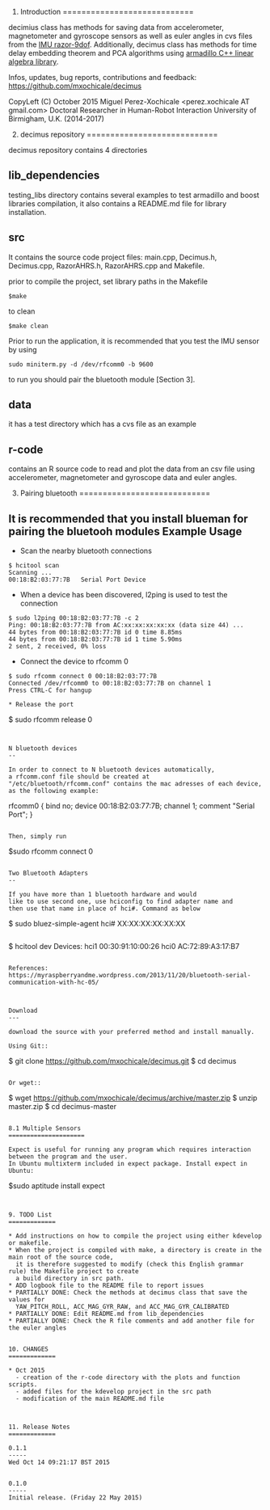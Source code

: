 
1. Introduction
============================

decimius class has methods for saving data from accelerometer, magnetometer and gyroscope sensors 
as well as euler angles in cvs files from the [IMU razor-9dof](https://github.com/ptrbrtz/razor-9dof-ahrs). Additionally, decimus class has methods for time delay embedding theorem and 
PCA algorithms using [armadillo C++ linear algebra library](http://arma.sourceforge.net/).

Infos, updates, bug reports, contributions and feedback: https://github.com/mxochicale/decimus

CopyLeft (C) October 2015
Miguel Perez-Xochicale <perez.xochicale AT gmail.com>
Doctoral Researcher in Human-Robot Interaction
University of Birmigham, U.K. (2014-2017)


2. decimus repository 
============================

decimus repository contains 4 directories

lib_dependencies
---
testing_libs directory contains several examples to test armadillo and boost libraries compilation,
it also contains a README.md file for library installation.

src
---
It contains the source code project files:
main.cpp, Decimus.h, Decimus.cpp, RazorAHRS.h, RazorAHRS.cpp and Makefile.

prior to compile the project, set library paths in the Makefile 

```
$make 
```
to clean 
```
$make clean
```

Prior to run the application, it is recommended that you test the IMU sensor by using 
```
sudo miniterm.py -d /dev/rfcomm0 -b 9600
```

to run you should pair the bluetooth module [Section 3].


data
---
it has a test directory which has a cvs file as an example

r-code
---
contains an R source code to read and plot the data from an csv file using accelerometer, 
magnetometer and gyroscope data and euler angles.

3. Pairing bluetooth 
============================

It is recommended that you install blueman for pairing the bluetooh modules
Example Usage
--
* Scan the nearby bluetooth connections 

```
$ hcitool scan 
Scanning ...
00:18:B2:03:77:7B	Serial Port Device
```

* When a device has been discovered, l2ping is used to test the connection

```
$ sudo l2ping 00:18:B2:03:77:7B -c 2
Ping: 00:18:B2:03:77:7B from AC:xx:xx:xx:xx:xx (data size 44) ...
44 bytes from 00:18:B2:03:77:7B id 0 time 8.85ms
44 bytes from 00:18:B2:03:77:7B id 1 time 5.90ms
2 sent, 2 received, 0% loss
```

* Connect the device to rfcomm 0
```
$ sudo rfcomm connect 0 00:18:B2:03:77:7B
Connected /dev/rfcomm0 to 00:18:B2:03:77:7B on channel 1
Press CTRL-C for hangup

* Release the port
```
$ sudo rfcomm release 0
```


N bluetooth devices
--

In order to connect to N bluetooth devices automatically, 
a rfcomm.conf file should be created at 
"/etc/bluetooth/rfcomm.conf" contains the mac adresses of each device,
as the following example:

```
rfcomm0 {
        bind no;
        device 00:18:B2:03:77:7B;
        channel 1;
        comment "Serial Port";
        }
```

Then, simply run

```
$sudo rfcomm connect 0
```

Two Bluetooth Adapters
--

If you have more than 1 bluetooth hardware and would
like to use second one, use hciconfig to find adapter name and
then use that name in place of hci#. Command as below

```
$ sudo bluez-simple-agent hci# XX:XX:XX:XX:XX:XX
```

```
$ hcitool dev
Devices:
	hci1	00:30:91:10:00:26
	hci0	AC:72:89:A3:17:B7
```

References:
https://myraspberryandme.wordpress.com/2013/11/20/bluetooth-serial-communication-with-hc-05/



Download
---

download the source with your preferred method and install manually.

Using Git::
```
$ git clone https://github.com/mxochicale/decimus.git 
$ cd decimus
```

Or wget::

```
   $ wget https://github.com/mxochicale/decimus/archive/master.zip
   $ unzip master.zip
   $ cd decimus-master
```

8.1 Multiple Sensors
=====================

Expect is useful for running any program which requires interaction between the program and the user.
In Ubuntu multixterm included in expect package. Install expect in Ubuntu:

```
$sudo aptitude install expect
```


9. TODO List
=============

* Add instructions on how to compile the project using either kdevelop or makefile.
* When the project is compiled with make, a directory is create in the main root of the source code,
  it is therefore suggested to modify (check this English grammar rule) the Makefile project to create
  a build directory in src path.
* ADD logbook file to the README file to report issues
* PARTIALLY DONE: Check the methods at decimus class that save the values for 
  YAW_PITCH_ROLL, ACC_MAG_GYR_RAW, and ACC_MAG_GYR_CALIBRATED
* PARTIALLY DONE: Edit README.md from lib_dependencies
* PARTIALLY DONE: Check the R file comments and add another file for the euler angles


10. CHANGES
=============

* Oct 2015
  - creation of the r-code directory with the plots and function scripts.
  - added files for the kdevelop project in the src path	 
  - modification of the main README.md file



11. Release Notes
=============

0.1.1
-----
Wed Oct 14 09:21:17 BST 2015


0.1.0 
-----
Initial release. (Friday 22 May 2015)


